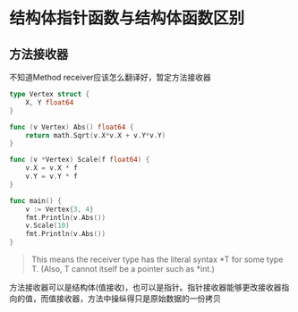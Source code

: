 # 结构体指针函数与结构体函数区别
## 方法接收器
不知道Method receiver应该怎么翻译好，暂定方法接收器

```go
type Vertex struct {
	X, Y float64
}

func (v Vertex) Abs() float64 {
	return math.Sqrt(v.X*v.X + v.Y*v.Y)
}

func (v *Vertex) Scale(f float64) {
	v.X = v.X * f
	v.Y = v.Y * f
}

func main() {
	v := Vertex{3, 4}
	fmt.Println(v.Abs())
	v.Scale(10)
	fmt.Println(v.Abs())
}
```
> This means the receiver type has the literal syntax *T for some type T. (Also, T cannot itself be a pointer such as *int.)

方法接收器可以是结构体(值接收)，也可以是指针。指针接收器能够更改接收器指向的值，而值接收器，方法中操纵得只是原始数据的一份拷贝
